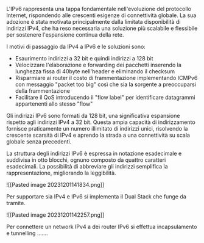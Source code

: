  L'IPv6 rappresenta una tappa fondamentale nell'evoluzione del protocollo Internet, rispondendo alle crescenti esigenze di connettività globale. La sua adozione è stata motivata principalmente dalla limitata disponibilità di indirizzi IPv4, che ha reso necessaria una soluzione più scalabile e flessibile per sostenere l'espansione continua della rete. 

I motivi di passaggio da IPv4 a IPv6 e le soluzioni sono:
- Esaurimento indirizzi a 32 bit e quindi indirizzi a 128 bit
- Velocizzare l'elaborazione e forwarding dei pacchetti inserendo la lunghezza fissa di 40byte nell'header e eliminando il checksum
- Risparmiare ai router il costo di frammentazione implementando ICMPv6 con messaggio "packet too big" così che sia la sorgente a preoccuparsi della frammentazione
- Facilitare il QoS introducendo il "flow label" per identificare datagrammi appartenenti allo stesso "flow"

Gli indirizzi IPv6 sono formati da 128 bit, una significativa espansione rispetto agli indirizzi IPv4 a 32 bit. Questa ampia capacità di indirizzamento fornisce praticamente un numero illimitato di indirizzi unici, risolvendo la crescente scarsità di IPv4 e aprendo la strada a una connettività su scala globale senza precedenti. 

La struttura degli indirizzi IPv6 è espressa in notazione esadecimale e suddivisa in otto blocchi, ognuno composto da quattro caratteri esadecimali. La possibilità di abbreviare gli indirizzi semplifica la rappresentazione, migliorando la leggibilità. 


![[Pasted image 20231201141834.png]]

Per supportare sia IPv4 e IPv6 si implementa il Dual Stack che funge da tramite.

![[Pasted image 20231201142257.png]]

Per connettere un network IPv4 a dei router IPv6 si effettua incapsulamento e tunnelling .......